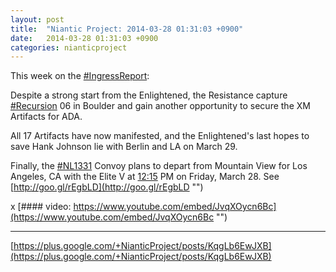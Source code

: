 ```yaml
---
layout: post
title:  "Niantic Project: 2014-03-28 01:31:03 +0900"
date:   2014-03-28 01:31:03 +0900
categories: nianticproject
---
```

This week on the [#IngressReport](https://plus.google.com/s/%23IngressReport ""):

Despite a strong start from the Enlightened, the Resistance capture [#Recursion](https://plus.google.com/s/%23Recursion "") 06 in Boulder and gain another opportunity to secure the XM Artifacts for ADA.

All 17 Artifacts have now manifested, and the Enlightened's last hopes to save Hank Johnson lie with Berlin and LA on March 29.

Finally, the [#NL1331](https://plus.google.com/s/%23NL1331 "") Convoy plans to depart from Mountain View for Los Angeles, CA with the Elite V at [12:15](https://www.youtube.com/watch?v=JvqXOycn6Bc&amp;t=12m15s "") PM on Friday, March 28. See [http://goo.gl/rEgbLD](http://goo.gl/rEgbLD "")

x
[#### video: https://www.youtube.com/embed/JvqXOycn6Bc](https://www.youtube.com/embed/JvqXOycn6Bc "")
- - -
[https://plus.google.com/+NianticProject/posts/KqgLb6EwJXB](https://plus.google.com/+NianticProject/posts/KqgLb6EwJXB)
